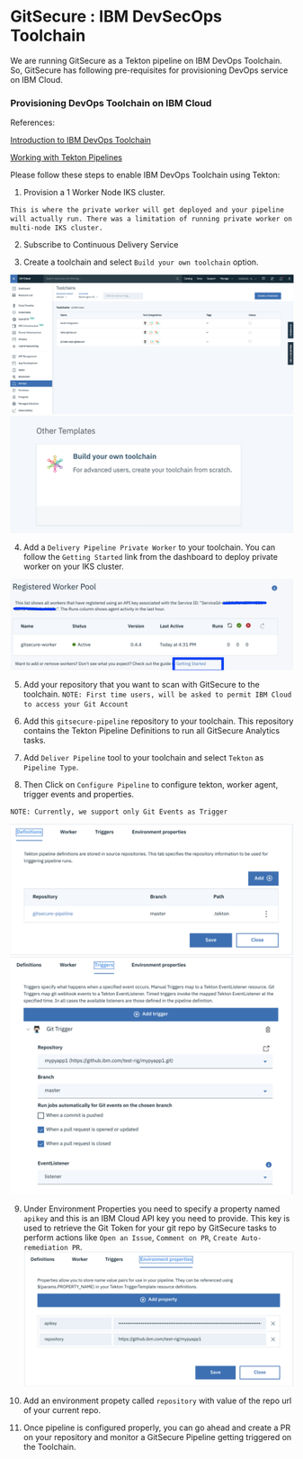 # GitSecure : IBM DevSecOps Toolchain

We are running GitSecure as a Tekton pipeline on IBM DevOps Toolchain. So, GitSecure has following pre-requisites for provisioning DevOps service on IBM Cloud.

### Provisioning DevOps Toolchain on IBM Cloud
References:

<a href ="https://www.ibm.com/cloud/blog/announcements/build-and-deliver-using-tekton-enabled-pipelines">Introduction to IBM DevOps Toolchain</a>

<a href="https://cloud.ibm.com/docs/ContinuousDelivery?topic=ContinuousDelivery-tekton-pipelines&locale=se">Working with Tekton Pipelines </a>


Please follow these steps to enable IBM DevOps Toolchain using Tekton:

1. Provision a 1 Worker Node IKS cluster. 
```
This is where the private worker will get deployed and your pipeline  will actually run. There was a limitation of running private worker on multi-node IKS cluster.
```

2. Subscribe to Continuous Delivery Service

3. Create a toolchain and select `Build your own toolchain` option.

![Alt text](./media/create-toolchain.png?raw=true "Create Toolchain")
![Alt text](./media/toolchain-type.png?raw=true "Toolchain Type")

4. Add a `Delivery Pipeline Private Worker` to your toolchain. You can follow the `Getting Started` link from the dashboard to deploy private worker on your IKS cluster.

![Alt text](./media/worker-agent.png?raw=true "Deploy Worker Agent")

5. Add your repository that you want to scan with GitSecure to the toolchain. 
`NOTE: First time users, will be asked to permit IBM Cloud to access your Git Account`

6. Add this `gitsecure-pipeline` repository to your toolchain. This repository contains the Tekton Pipeline Definitions to run all GitSecure Analytics tasks.

7. Add `Deliver Pipeline` tool to your toolchain and select `Tekton` as `Pipeline Type`.

8. Then Click on `Configure Pipeline` to configure tekton, worker agent, trigger events and properties.
```
NOTE: Currently, we support only Git Events as Trigger
```
![Alt text](./media/Gitsecure-Definitions.png?raw=true "Definition Tab")
![Alt text](./media/GitSecure-Trigger.png?raw=true "Trigger Tab")

9. Under Environment Properties you need to specify a property named `apikey` and this is an IBM Cloud API key you need to provide. This key is used to retrieve the Git Token for your git repo by GitSecure tasks to perform actions like `Open an Issue`, `Comment on PR`, `Create Auto-remediation PR`.
![Alt text](./media/GitSecure-Properties.png?raw=true "Properties Tab")

10. Add an environment propety called `repository` with value of the repo url of your current repo.

11. Once pipeline is configured properly, you can go ahead and create a PR on your repository and monitor a GitSecure Pipeline getting triggered on the Toolchain.


